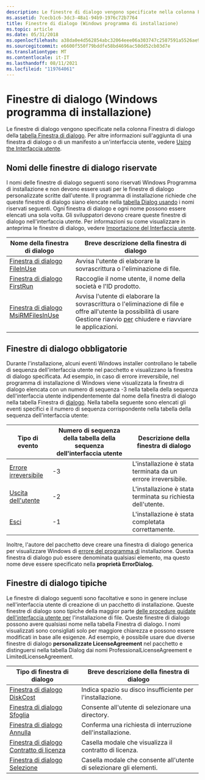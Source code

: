 ```yaml
---
description: Le finestre di dialogo vengono specificate nella colonna Finestra di dialogo della tabella Finestra di dialogo. Per altre informazioni sull'aggiunta di una finestra di dialogo o di un manifesto a un'interfaccia utente, vedere Using the Interfaccia utente.
ms.assetid: 7cecb1c6-3dc3-48a1-94b9-1976c72b7764
title: Finestre di dialogo (Windows programma di installazione)
ms.topic: article
ms.date: 05/31/2018
ms.openlocfilehash: a38da0e4d562854abc32064eee06a303747c2587591a5526ae98177a13e0462a
ms.sourcegitcommit: e6600f550f79bddfe58bd4696ac50dd52cb03d7e
ms.translationtype: MT
ms.contentlocale: it-IT
ms.lasthandoff: 08/11/2021
ms.locfileid: "119764061"
---
```

# <a name="dialog-boxes-windows-installer"></a>Finestre di dialogo (Windows programma di installazione)

Le finestre di dialogo vengono specificate nella colonna Finestra di dialogo della [tabella Finestra di dialogo](dialog-table.md). Per altre informazioni sull'aggiunta di una finestra di dialogo o di un manifesto a un'interfaccia utente, vedere [Using the Interfaccia utente](using-the-user-interface.md).

## <a name="reserved-dialog-box-names"></a>Nomi delle finestre di dialogo riservate

I nomi delle finestre di dialogo seguenti sono riservati Windows Programma di installazione e non devono essere usati per le finestre di dialogo personalizzate scritte dall'utente. Il programma di installazione richiede che queste finestre di dialogo siano elencate nella [tabella Dialog usando](dialog-table.md) i nomi riservati seguenti. Ogni finestra di dialogo e ogni nome possono essere elencati una sola volta. Gli sviluppatori devono creare queste finestre di dialogo nell'interfaccia utente. Per informazioni su come visualizzare in anteprima le finestre di dialogo, vedere [Importazione del Interfaccia utente](importing-the-user-interface.md).



| Nome della finestra di dialogo                                      | Breve descrizione della finestra di dialogo                                                                                                                                         |
|------------------------------------------------------|-------------------------------------------------------------------------------------------------------------------------------------------------------------------------|
| [Finestra di dialogo FileInUse](filesinuse-dialog.md)           | Avvisa l'utente di elaborare la sovrascrittura o l'eliminazione di file.                                                                                                                 |
| [Finestra di dialogo FirstRun](firstrun-dialog.md)               | Raccoglie il nome utente, il nome della società e l'ID prodotto.                                                                                                                       |
| [Finestra di dialogo MsiRMFilesInUse](msirmfilesinuse-dialog.md) | Avvisa l'utente di elaborare la sovrascrittura o l'eliminazione di file e offre all'utente la possibilità di usare Gestione riavvio [per](/windows/desktop/RstMgr/restart-manager-portal) chiudere e riavviare le applicazioni. |



 

## <a name="required-dialog-boxes"></a>Finestre di dialogo obbligatorie

Durante l'installazione, alcuni eventi Windows installer [](using-a-sequence-table.md) controllano le tabelle di sequenza dell'interfaccia utente nel pacchetto e visualizzano la finestra di dialogo specificata. Ad esempio, in caso di errore irreversibile, nel programma di installazione di Windows viene visualizzata la finestra di dialogo elencata con un numero di sequenza -3 nella tabella della sequenza dell'interfaccia utente indipendentemente dal nome della finestra di dialogo nella tabella Finestra di [dialogo](dialog-table.md). Nella tabella seguente sono elencati gli eventi specifici e il numero di sequenza corrispondente nella tabella della sequenza dell'interfaccia utente:



| Tipo di evento                        | Numero di sequenza della tabella della sequenza dell'interfaccia utente | Descrizione della finestra di dialogo                              |
|--------------------------------------|-----------------------------------------------|--------------------------------------------------------|
| [Errore irreversibile](fatalerror-dialog.md) | -3                                            | L'installazione è stata terminata da un errore irreversibile.      |
| [Uscita dell'utente](userexit-dialog.md)     | -2                                            | L'installazione è stata terminata su richiesta dell'utente. |
| [Esci](exit-dialog.md)              | -1                                            | L'installazione è stata completata correttamente.               |



 

Inoltre, l'autore del pacchetto deve creare una finestra di dialogo generica per visualizzare Windows di [errore del programma di](error-dialog.md) installazione. Questa finestra di dialogo può essere denominata qualsiasi elemento, ma questo nome deve essere specificato nella **proprietà ErrorDialog.**

## <a name="typical-dialog-boxes"></a>Finestre di dialogo tipiche

Le finestre di dialogo seguenti sono facoltative e sono in genere incluse nell'interfaccia utente di creazione di un pacchetto di installazione. Queste finestre di dialogo sono tipiche della maggior parte [delle procedure guidate dell'interfaccia utente per](user-interface-wizard-behavior.md) l'installazione di file. Queste finestre di dialogo possono avere qualsiasi nome nella tabella Finestra di dialogo. I nomi visualizzati sono consigliati solo per maggiore chiarezza e possono essere modificati in base alle esigenze. Ad esempio, è possibile usare due diverse finestre di dialogo **personalizzate LicenseAgreement** nel pacchetto e distinguersi nella tabella Dialog dai nomi ProfessionalLicenseAgreement e LimitedLicenseAgreement.



| Tipo di finestra di dialogo                                             | Breve descrizione della finestra di dialogo                         |
|-------------------------------------------------------------|---------------------------------------------------------|
| [Finestra di dialogo DiskCost](diskcost-dialog.md)                  | Indica spazio su disco insufficiente per l'installazione. |
| [Finestra di dialogo Sfoglia](browse-dialog.md)                      | Consente all'utente di selezionare una directory.                     |
| [Finestra di dialogo Annulla](cancel-dialog.md)                      | Conferma una richiesta di interruzione dell'installazione.       |
| [Finestra di dialogo Contratto di licenza](licenseagreement-dialog.md) | Casella modale che visualizza il contratto di licenza.             |
| [Finestra di dialogo Selezione](selection-dialog.md)                | Casella modale che consente all'utente di selezionare gli elementi.            |



 

 

 
